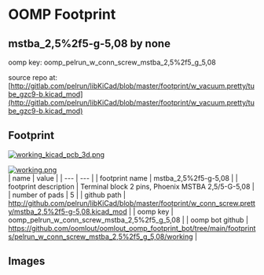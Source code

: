 # OOMP Footprint  
## mstba_2,5%2f5-g-5,08  by none  
  
oomp key: oomp_pelrun_w_conn_screw_mstba_2,5%2f5_g_5,08  
  
source repo at: [http://gitlab.com/pelrun/libKiCad/blob/master/footprint/w_vacuum.pretty/tube_gzc9-b.kicad_mod](http://gitlab.com/pelrun/libKiCad/blob/master/footprint/w_vacuum.pretty/tube_gzc9-b.kicad_mod)  
## Footprint  
  
[![working_kicad_pcb_3d.png](working_kicad_pcb_3d_600.png)](working_kicad_pcb_3d.png)  
  
[![working.png](working_600.png)](working.png)  
| name | value | 
| --- | --- | 
| footprint name | mstba_2,5%2f5-g-5,08 | 
| footprint description | Terminal block 2 pins, Phoenix MSTBA 2,5/5-G-5,08 | 
| number of pads | 5 | 
| github path | http://github.com/pelrun/libKiCad/blob/master/footprint/w_conn_screw.pretty/mstba_2,5%2f5-g-5,08.kicad_mod | 
| oomp key | oomp_pelrun_w_conn_screw_mstba_2,5%2f5_g_5,08 | 
| oomp bot github | https://github.com/oomlout/oomlout_oomp_footprint_bot/tree/main/footprints/pelrun_w_conn_screw_mstba_2,5%2f5_g_5,08/working | 
## Images  
